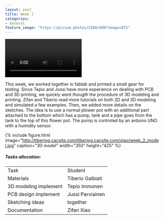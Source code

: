 ```yaml
---
layout: post
title: Week 2
categories:
- General
feature_image: "https://picsum.photos/2560/600?image=872"
---
```


<video controls width="250">
    <source src="http://tiberiog.cacsite.com/tiberiog.cacsite.com/xiao/week_2_video.mp4" type="video/mp4">
    Your browser does not support HTML5 video.
</video>  

<p>This week, we worked together in fablab and printed a small gear for testing. Since Tepio and Jussi have more experience on dealing with PCB and 3D printing, we quickly went thougth the procedure of 3D modeling and printing. Zifan and Tiberio read more tutorials on both 2D and 3D modeling and simulated a few examples. Then, we added more details on the sketches. The idea is to use a normal plower pot with an additional part attached to the bottom which has a pump, tank and a pipe goes from the tank to the top of this flower pot. The pump is controled by an arduino UNO with a humidity sensor.
</p>  



{% include figure.html image="http://tiberiog.cacsite.com/tiberiog.cacsite.com/xiao/week_2_model.jpg" caption="3D model" width="350" height="425" %}



##### Tasks allocation:
<table style= "word-wrap:break-word;word-break:break-all;">
<tr>
<td>Task </td>
<td>Student</td>
</tr>
<tr>
<td>Materials </td>
<td>Tiberio Galbiati</td>
</tr>
<tr>
<td>3D modeling implement</td>
<td>Tepio Immonen</td>
</tr>
<tr>
<td>PCB design implement</td>
<td> Jussi Parviainen</td>
</tr>
<tr>
<td>Sketching ideas</td>
<td>together</td>
</tr>
<tr>
<td>Documentation</td>
<td>Zifan Xiao</td>
</tr>
</table>